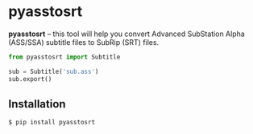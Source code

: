 pyasstosrt
=================================================================================================================================================================================
**pyasstosrt** – this tool will help you convert Advanced SubStation Alpha (ASS/SSA) subtitle files to SubRip (SRT) files.

```python
from pyasstosrt import Subtitle

sub = Subtitle('sub.ass')
sub.export()
```

Installation
------------
    $ pip install pyasstosrt

